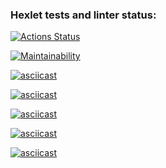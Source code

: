 ### Hexlet tests and linter status:

[![Actions Status](https://github.com/mvvhello/frontend-project-44/actions/workflows/hexlet-check.yml/badge.svg)](https://github.com/mvvhello/frontend-project-44/actions)

[![Maintainability](https://api.codeclimate.com/v1/badges/113f892e71a0fa0ef6c6/maintainability)](https://codeclimate.com/github/mvvhello/frontend-project-44/maintainability)

[![asciicast](https://asciinema.org/a/ndcQuwQUWhJRBuBVLX3LXpOYa.svg)](https://asciinema.org/a/ndcQuwQUWhJRBuBVLX3LXpOYa)

[![asciicast](https://asciinema.org/a/61jbYCfxuV7mKjVevPRRJsumo.svg)](https://asciinema.org/a/61jbYCfxuV7mKjVevPRRJsumo)

[![asciicast](https://asciinema.org/a/OpXGoPgMX9JQjxgonWlqInoU3.svg)](https://asciinema.org/a/OpXGoPgMX9JQjxgonWlqInoU3)

[![asciicast](https://asciinema.org/a/4lhE48gulIvsR9Y3SjS4si4pl.svg)](https://asciinema.org/a/4lhE48gulIvsR9Y3SjS4si4pl)

[![asciicast](https://asciinema.org/a/EZxSrq42140YvNT9GpiIFQTMC.svg)](https://asciinema.org/a/EZxSrq42140YvNT9GpiIFQTMC)
